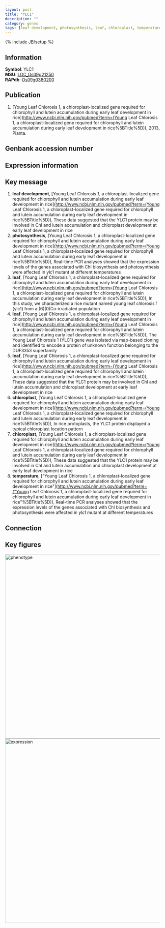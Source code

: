 ```yaml
---
layout: post
title: "YLC1"
description: ""
category: genes
tags: [leaf development, photosynthesis, leaf, chloroplast, temperature, Gene]
---
```

{% include JB/setup %}

## Information
__Symbol__: YLC1  
__MSU__: [LOC_Os09g21250](http://rice.plantbiology.msu.edu/cgi-bin/ORF_infopage.cgi?orf=LOC_Os09g21250)  
__RAPdb__: [Os09g0380200](http://rapdb.dna.affrc.go.jp/viewer/gbrowse_details/irgsp1?name=Os09g0380200)  

## Publication
1. [Young Leaf Chlorosis 1, a chloroplast-localized gene required for chlorophyll and lutein accumulation during early leaf development in rice](http://www.ncbi.nlm.nih.gov/pubmed?term=(Young Leaf Chlorosis 1, a chloroplast-localized gene required for chlorophyll and lutein accumulation during early leaf development in rice%5BTitle%5D)), 2013, Planta.

## Genbank accession number

## Expression information

## Key message
1. __leaf development__, [Young Leaf Chlorosis 1, a chloroplast-localized gene required for chlorophyll and lutein accumulation during early leaf development in rice](http://www.ncbi.nlm.nih.gov/pubmed?term=(Young Leaf Chlorosis 1, a chloroplast-localized gene required for chlorophyll and lutein accumulation during early leaf development in rice%5BTitle%5D)),  These data suggested that the YLC1 protein may be involved in Chl and lutein accumulation and chloroplast development at early leaf development in rice
2. __photosynthesis__, [Young Leaf Chlorosis 1, a chloroplast-localized gene required for chlorophyll and lutein accumulation during early leaf development in rice](http://www.ncbi.nlm.nih.gov/pubmed?term=(Young Leaf Chlorosis 1, a chloroplast-localized gene required for chlorophyll and lutein accumulation during early leaf development in rice%5BTitle%5D)),  Real-time PCR analyses showed that the expression levels of the genes associated with Chl biosynthesis and photosynthesis were affected in ylc1 mutant at different temperatures
3. __leaf__, [Young Leaf Chlorosis 1, a chloroplast-localized gene required for chlorophyll and lutein accumulation during early leaf development in rice](http://www.ncbi.nlm.nih.gov/pubmed?term=(Young Leaf Chlorosis 1, a chloroplast-localized gene required for chlorophyll and lutein accumulation during early leaf development in rice%5BTitle%5D)),  In this study, we characterized a rice mutant named young leaf chlorosis 1 (ylc1) from a (6)(0)Co-irradiated population
4. __leaf__, [Young Leaf Chlorosis 1, a chloroplast-localized gene required for chlorophyll and lutein accumulation during early leaf development in rice](http://www.ncbi.nlm.nih.gov/pubmed?term=(Young Leaf Chlorosis 1, a chloroplast-localized gene required for chlorophyll and lutein accumulation during early leaf development in rice%5BTitle%5D)),  The Young Leaf Chlorosis 1 (YLC1) gene was isolated via map-based cloning and identified to encode a protein of unknown function belonging to the DUF3353 superfamily
5. __leaf__, [Young Leaf Chlorosis 1, a chloroplast-localized gene required for chlorophyll and lutein accumulation during early leaf development in rice](http://www.ncbi.nlm.nih.gov/pubmed?term=(Young Leaf Chlorosis 1, a chloroplast-localized gene required for chlorophyll and lutein accumulation during early leaf development in rice%5BTitle%5D)),  These data suggested that the YLC1 protein may be involved in Chl and lutein accumulation and chloroplast development at early leaf development in rice
6. __chloroplast__, [Young Leaf Chlorosis 1, a chloroplast-localized gene required for chlorophyll and lutein accumulation during early leaf development in rice](http://www.ncbi.nlm.nih.gov/pubmed?term=(Young Leaf Chlorosis 1, a chloroplast-localized gene required for chlorophyll and lutein accumulation during early leaf development in rice%5BTitle%5D)),  In rice protoplasts, the YLC1 protein displayed a typical chloroplast location pattern
7. __chloroplast__, [Young Leaf Chlorosis 1, a chloroplast-localized gene required for chlorophyll and lutein accumulation during early leaf development in rice](http://www.ncbi.nlm.nih.gov/pubmed?term=(Young Leaf Chlorosis 1, a chloroplast-localized gene required for chlorophyll and lutein accumulation during early leaf development in rice%5BTitle%5D)),  These data suggested that the YLC1 protein may be involved in Chl and lutein accumulation and chloroplast development at early leaf development in rice
8. __temperature__, ["Young Leaf Chlorosis 1, a chloroplast-localized gene required for chlorophyll and lutein accumulation during early leaf development in rice"](http://www.ncbi.nlm.nih.gov/pubmed?term=("Young Leaf Chlorosis 1, a chloroplast-localized gene required for chlorophyll and lutein accumulation during early leaf development in rice"%5BTitle%5D)),  Real-time PCR analyses showed that the expression levels of the genes associated with Chl biosynthesis and photosynthesis were affected in ylc1 mutant at different temperatures

## Connection

## Key figures
<img src="http://ricencode.github.io/images/YLC1.pheno.png" alt="phenotype"  style="width: 600px;"/>

<img src="http://ricencode.github.io/images/YLC1.exp.png" alt="expression"  style="width: 600px;"/>


